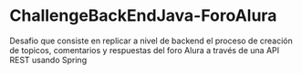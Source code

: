 # ChallengeBackEndJava-ForoAlura
Desafio que consiste en replicar a nivel de backend el proceso de creación de topicos, comentarios y respuestas del foro Alura a través de una API REST usando Spring
